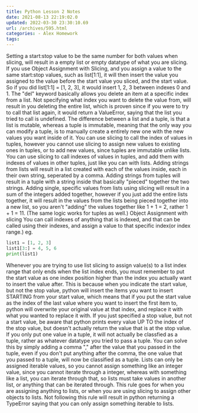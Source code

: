 ```yaml
---
title: Python Lesson 2 Notes
date: 2021-08-13 22:19:02.0
updated: 2022-03-30 23:30:10.69
url: /archives/595.html
categories: - Alex Homework
tags: 
---
```




Setting a start:stop value to be the same number for both values when slicing, will result in a empty list or empty datatype of what you are slicing. If you use Object Assignment with Slicing, and you assign a value to the same start:stop values, such as list\[1:1\], it will then insert the value you assigned to the value before the start value you sliced, and the start value. So if you did list\[1:1\] = \[1, 2, 3\], it would insert 1, 2, 3 between indexes 0 and 1. The "del" keyword basically allows you delete an item at a specific index from a list. Not specifying what index you want to delete the value from, will result in you deleting the entire list, which is proven since if you were to try to call that list again, it would return a ValueError, saying that the list you tried to call is undefined. The difference between a list and a tuple, is that a list is mutable, whereas a tuple is immutable, meaning that the only way you can modify a tuple, is to manually create a entirely new one with the new values you want inside of it. You can use slicing to call the index of values in tuples, however you cannot use slicing to assign new values to existing ones in tuples, or to add new values, since tuples are immutable unlike lists. You can use slicing to call indexes of values in tuples, and add them with indexes of values in other tuples, just like you can with lists. Adding strings from lists will result in a list created with each of the values inside, each in their own string, seperated by a comma. Adding strings from tuples will result in a tuple with a string inside that basically "pieced" together the two strings. Adding single, specific values from lists using slicing will result in a sum of the integers added together, however if you just add the entire lists together, it will result in the values from the lists being pieced together into a new list, so you aren't "adding" the values together like 1 + 1 = 2, rather 1 + 1 = 11. (The same logic works for tuples as well.) Object Assignment with slicing You can call indexes of anything that is indexed, and that can be called using their indexes, and assign a value to that specific index(or index range.) eg.

```python
list1 = [1, 2, 3]
list1[3:] = 4, 5, 6
print(list1)
```

Whenever you are trying to use list slicing to assign value(s) to a list index range that only ends when the list index ends, you must remember to put the start value as one index position higher than the index you actually want to insert the value after. This is because when you indicate the start value, but not the stop value, python will insert the items you want to insert STARTING from your start value, which means that if you put the start value as the index of the last value where you want to insert the first item to, python will overwrite your original value at that index, and replace it with what you wanted to replace it with. If you just specified a stop value, but not a start value, be aware that python prints every value UP TO the index of the stop value, but doesn't actually return the value that is at the stop value. If you only put one value in a tuple, it will not actually be classfied as a tuple, rather as whatever datatype you tried to pass a tuple. You can solve this by simply adding a comma "," after the value that you passed in the tuple, even if you don't put anything after the comma, the one value that you passed to a tuple, will now be classified as a tuple. Lists can only be assigned iterable values, so you cannot assign something like an integer value, since you cannot iterate through a integer, whereas with something like a list, you can iterate through that, so lists must take values in another list, or anything that can be iterated through. This rule goes for when you are assigning anything to lists, or when you are using slicing to assign other objects to lists. Not following this rule will result in python returning a TypeError saying that you can only assign something iterable to lists.